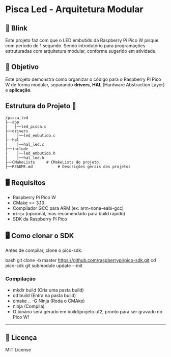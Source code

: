 # Pisca Led - Arquitetura Modular

## 📝 Blink 
Este projeto faz com que o LED embutido da Raspberry Pi Pico W pisque com período de 1 segundo. Sendo introdutório para programações estruturadas com arquitetura modular, conforme sugerido em atividade. 

## 🎯 Objetivo
Este projeto demonstra como organizar o código para o Raspberry Pi Pico W de forma modular, separando **drivers**, **HAL** (Hardware Abstraction Layer) e **aplicação**.

## Estrutura do Projeto 📂
```
/pisca_led
├──app
|   │──led_pisca.c
├──drivers
|    │──led_embutido.c        
├──hal
|    │──hal_led.c
├──include
|    │──led_embutido.h         
|    │──hal_led.h           
├──CMakeLists     # CMakeLists do projeto.
├──README.md           # Descrições gerais dos projetos
```

## 🖥️ Requisitos

- Raspberry Pi Pico W
- CMake >= 3.13
- Compilador GCC para ARM (ex: arm-none-eabi-gcc)
- `ninja` (opcional, mas recomendado para build rápido)
- SDK da Raspberry Pi Pico

## 🖥️ Como clonar o SDK

Antes de compilar, clone o pico-sdk:

bash
git clone -b master https://github.com/raspberrypi/pico-sdk.git
cd pico-sdk
git submodule update --init

### Compilação

- mkdir build (Cria uma pasta build)
- cd build (Entra na pasta build)
- cmake .. -G Ninja (Roda o CMAke)
- ninja (Compila)
- O binário será gerado em build/projeto.uf2, pronto para ser gravado no Pico W!

---
## 📜 Licença
MIT License

